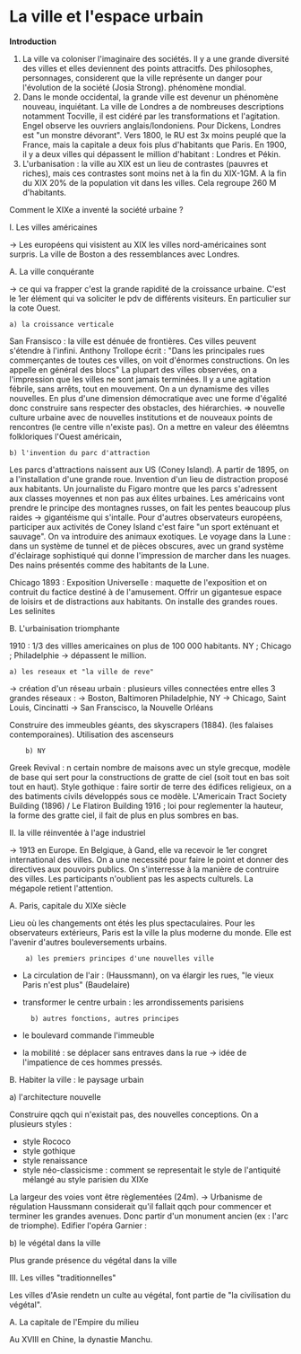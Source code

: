 # La ville et l'espace urbain 

**Introduction**
1. La ville va coloniser l'imaginaire des sociétés. Il y a une grande diversité des villes et elles deviennent des points attracitfs. Des philosophes, personnages, considerent que la ville représente un danger pour l'évolution de la société (Josia Strong). phénomène mondial.
2. Dans le monde occidental, la grande ville est devenur un phénomène nouveau, inquiétant. La ville de Londres a de nombreuses descriptions notamment Tocville, il est cidéré par les transformations et l'agitation. Engel observe les ouvriers anglais/londoniens. Pour Dickens, Londres est "un monstre dévorant". Vers 1800, le RU est 3x moins peuplé que la France, mais la capitale a deux fois plus d'habitants que Paris. En 1900, il y a deux villes qui dépassent le million d'habitant : Londres et Pékin. 
3. L'urbanisation : la ville au XIX est un lieu de contrastes (pauvres et riches), mais ces contrastes sont moins net à la fin du XIX-1GM. A la fin du XIX 20% de la population vit dans les villes. Cela regroupe 260 M d'habitants. 

Comment le XIXe a inventé la société urbaine ? 

I. Les villes américaines 

-> Les européens qui visistent au XIX les villes nord-américaines sont surpris. La ville de Boston a des ressemblances avec Londres. 

A. La ville conquérante 

-> ce qui va frapper c'est la grande rapidité de la croissance urbaine. C'est le 1er élément qui va soliciter le pdv de différents visiteurs. En particulier sur la cote Ouest. 

	a) la croissance verticale 
	
San Fransisco : la ville est dénuée de frontières. 
Ces villes peuvent s'étendre à l'infini. Anthony Trollope écrit : "Dans les principales rues commerçantes de toutes ces villes, on voit d'énormes constructions. On les appelle en général des blocs"
La plupart des villes observées, on a l'impression que les villes ne sont jamais terminées. 
Il y a une agitation fébrile, sans arrêts, tout en mouvement. On a un dynamisme des villes nouvelles. En plus d'une dimension démocratique avec une forme d'égalité donc construire sans respecter des obstacles, des hiérarchies. 
=> nouvelle culture urbaine avec de nouvelles institutions et de nouveaux points de rencontres (le centre ville n'existe pas). On a mettre en valeur des éléemtns folkloriques l'Ouest américain, 

	b) l'invention du parc d'attraction 
	
Les parcs d'attractions naissent aux US (Coney Island). A partir de 1895, on a l'installation d'une grande roue. Invention d'un lieu de distraction proposé aux habitants. Un journaliste du Figaro montre que les parcs s'adressent aux classes moyennes et non pas aux élites urbaines. 
Les américains vont prendre le principe des montagnes russes, on fait les pentes beaucoup plus raides -> gigantéisme qui s'intalle. Pour d'autres observateurs européens, participer aux activités de Coney Island c'est faire "un sport exténuant et sauvage". 
On va introduire des animaux exotiques. 
Le voyage dans la Lune : dans un système de tunnel et de pièces obscures, avec un grand système d'éclairage sophistiqué qui donne l'impression de marcher dans les nuages. Des nains présentés comme des habitants de la Lune. 

Chicago 1893 : Exposition Universelle : maquette de l'exposition et on contruit du factice destiné à de l'amusement. Offrir un gigantesue espace de loisirs et de distractions aux habitants. On installe des grandes roues. 
Les selinites

B. L'urbainisation triomphante 

1910 : 1/3 des villles americaines on plus de 100 000 habitants. 
NY ; Chicago ; Philadelphie -> dépassent le million. 

	a) les reseaux et "la ville de reve"

-> création d'un réseau urbain : plusieurs villes connectées entre elles
3 grandes réseaux : 
-> Boston, Baltimoren Philadelphie, NY 
-> Chicago, Saint Louis, Cincinatti
-> San Franscisco, la Nouvelle Orléans 

Construire des immeubles géants, des skyscrapers (1884). (les falaises contemporaines). Utilisation des ascenseurs

		b) NY 

Greek Revival : n certain nombre de maisons avec un style grecque, modèle de base qui sert pour la constructions de gratte de ciel (soit tout en bas soit tout en haut). 
Style gothique : faire sortir de terre des édifices religieux, on a des batiments civils développés sous ce modèle. 
L'Americain Tract Society Building (1896) / Le Flatiron Building
1916 ; loi pour reglementer la hauteur, la forme des gratte ciel, il fait de plus en plus sombres en bas. 

II. la ville réinventée à l'age industriel 

-> 1913 en Europe. En Belgique, à Gand, elle va recevoir le 1er congret international des villes. On a une necessité pour faire le point et donner des directives aux pouvoirs publics. On s'interresse à la manière de contruire des villes. Les participants n'oublient pas les aspects culturels. La mégapole retient l'attention. 

A. Paris, capitale du XIXe siècle

Lieu où les changements ont étés les plus spectaculaires. Pour les observateurs extérieurs, Paris est la ville la plus moderne du monde. Elle est l'avenir d'autres bouleversements urbains. 

		a) les premiers principes d'une nouvelles ville 

- La circulation de l'air : (Haussmann), on va élargir les rues, "le vieux Paris n'est plus" (Baudelaire)
- transformer le centre urbain : les arrondissements parisiens

		b) autres fonctions, autres principes 

- le boulevard commande l'immeuble
- la mobilité : se déplacer sans entraves dans la rue -> idée de l'impatience de ces hommes pressés. 

B. Habiter la ville : le paysage urbain 

a) l'architecture nouvelle 

Construire qqch qui n'existait pas, des nouvelles conceptions. On a plusieurs styles : 
- style Rococo 
- style gothique 
- style renaissance
- style néo-classicisme : comment se representait le style de l'antiquité mélangé au style parisien du XIXe

La largeur des voies vont être règlementées (24m). -> Urbanisme de régulation 
Haussmann considerait qu'il fallait qqch pour commencer et terminer les grandes avenues. Donc partir d'un monument ancien (ex : l'arc de triomphe). 
Edifier l'opéra Garnier : 

b) le végétal dans la ville 

Plus grande présence du végétal dans la ville 

III. Les villes "traditionnelles"

Les villes d'Asie rendetn un culte au végétal, font partie de "la civilisation du végétal". 

A. La capitale de l'Empire du milieu 

Au XVIII en Chine, la dynastie Manchu.
